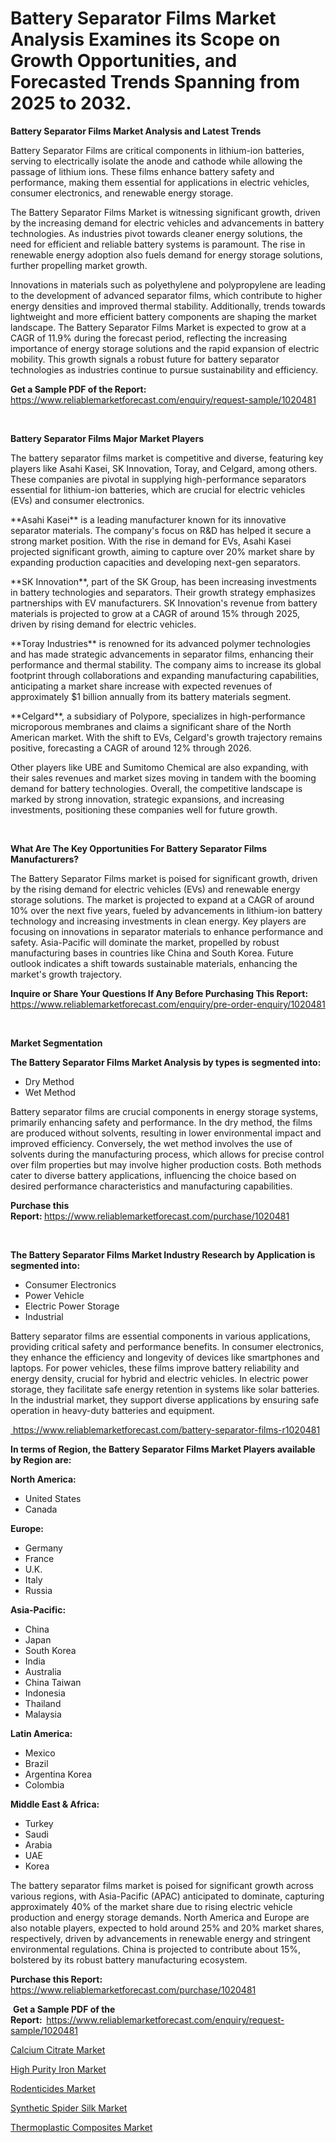 <p><h1>Battery Separator Films Market Analysis Examines its Scope on Growth Opportunities, and Forecasted Trends Spanning from 2025 to 2032.</h1></p><p><strong>Battery Separator Films Market Analysis and Latest Trends</strong></p>
<p><p>Battery Separator Films are critical components in lithium-ion batteries, serving to electrically isolate the anode and cathode while allowing the passage of lithium ions. These films enhance battery safety and performance, making them essential for applications in electric vehicles, consumer electronics, and renewable energy storage. </p><p>The Battery Separator Films Market is witnessing significant growth, driven by the increasing demand for electric vehicles and advancements in battery technologies. As industries pivot towards cleaner energy solutions, the need for efficient and reliable battery systems is paramount. The rise in renewable energy adoption also fuels demand for energy storage solutions, further propelling market growth.</p><p>Innovations in materials such as polyethylene and polypropylene are leading to the development of advanced separator films, which contribute to higher energy densities and improved thermal stability. Additionally, trends towards lightweight and more efficient battery components are shaping the market landscape. The Battery Separator Films Market is expected to grow at a CAGR of 11.9% during the forecast period, reflecting the increasing importance of energy storage solutions and the rapid expansion of electric mobility. This growth signals a robust future for battery separator technologies as industries continue to pursue sustainability and efficiency.</p></p>
<p><strong>Get a Sample PDF of the Report:&nbsp;</strong> <a href="https://www.reliablemarketforecast.com/enquiry/request-sample/1020481?utm_campaign=1080&utm_medium=2&utm_source=Github&utm_content=ia&utm_term=02042025&utm_id=battery-separator-films">https://www.reliablemarketforecast.com/enquiry/request-sample/1020481</a></p>
<p>&nbsp;</p>
<p><strong>Battery Separator Films Major Market Players</strong></p>
<p><p>The battery separator films market is competitive and diverse, featuring key players like Asahi Kasei, SK Innovation, Toray, and Celgard, among others. These companies are pivotal in supplying high-performance separators essential for lithium-ion batteries, which are crucial for electric vehicles (EVs) and consumer electronics.</p><p>**Asahi Kasei** is a leading manufacturer known for its innovative separator materials. The company's focus on R&D has helped it secure a strong market position. With the rise in demand for EVs, Asahi Kasei projected significant growth, aiming to capture over 20% market share by expanding production capacities and developing next-gen separators.</p><p>**SK Innovation**, part of the SK Group, has been increasing investments in battery technologies and separators. Their growth strategy emphasizes partnerships with EV manufacturers. SK Innovation's revenue from battery materials is projected to grow at a CAGR of around 15% through 2025, driven by rising demand for electric vehicles.</p><p>**Toray Industries** is renowned for its advanced polymer technologies and has made strategic advancements in separator films, enhancing their performance and thermal stability. The company aims to increase its global footprint through collaborations and expanding manufacturing capabilities, anticipating a market share increase with expected revenues of approximately $1 billion annually from its battery materials segment.</p><p>**Celgard**, a subsidiary of Polypore, specializes in high-performance microporous membranes and claims a significant share of the North American market. With the shift to EVs, Celgard's growth trajectory remains positive, forecasting a CAGR of around 12% through 2026.</p><p>Other players like UBE and Sumitomo Chemical are also expanding, with their sales revenues and market sizes moving in tandem with the booming demand for battery technologies. Overall, the competitive landscape is marked by strong innovation, strategic expansions, and increasing investments, positioning these companies well for future growth.</p></p>
<p>&nbsp;</p>
<p><strong>What Are The Key Opportunities For Battery Separator Films Manufacturers?</strong></p>
<p><p>The Battery Separator Films market is poised for significant growth, driven by the rising demand for electric vehicles (EVs) and renewable energy storage solutions. The market is projected to expand at a CAGR of around 10% over the next five years, fueled by advancements in lithium-ion battery technology and increasing investments in clean energy. Key players are focusing on innovations in separator materials to enhance performance and safety. Asia-Pacific will dominate the market, propelled by robust manufacturing bases in countries like China and South Korea. Future outlook indicates a shift towards sustainable materials, enhancing the market's growth trajectory.</p></p>
<p><strong>Inquire or Share Your Questions If Any Before Purchasing This Report:</strong> <a href="https://www.reliablemarketforecast.com/enquiry/pre-order-enquiry/1020481?utm_campaign=1080&utm_medium=2&utm_source=Github&utm_content=ia&utm_term=02042025&utm_id=battery-separator-films">https://www.reliablemarketforecast.com/enquiry/pre-order-enquiry/1020481</a></p>
<p>&nbsp;</p>
<p><strong>Market Segmentation</strong></p>
<p><strong>The Battery Separator Films Market Analysis by types is segmented into:</strong></p>
<p><ul><li>Dry Method</li><li>Wet Method</li></ul></p>
<p><p>Battery separator films are crucial components in energy storage systems, primarily enhancing safety and performance. In the dry method, the films are produced without solvents, resulting in lower environmental impact and improved efficiency. Conversely, the wet method involves the use of solvents during the manufacturing process, which allows for precise control over film properties but may involve higher production costs. Both methods cater to diverse battery applications, influencing the choice based on desired performance characteristics and manufacturing capabilities.</p></p>
<p><strong>Purchase this Report:&nbsp;</strong><a href="https://www.reliablemarketforecast.com/purchase/1020481?utm_campaign=1080&utm_medium=2&utm_source=Github&utm_content=ia&utm_term=02042025&utm_id=battery-separator-films">https://www.reliablemarketforecast.com/purchase/1020481</a></p>
<p>&nbsp;</p>
<p><strong>The Battery Separator Films Market Industry Research by Application is segmented into:</strong></p>
<p><ul><li>Consumer Electronics</li><li>Power Vehicle</li><li>Electric Power Storage</li><li>Industrial</li></ul></p>
<p><p>Battery separator films are essential components in various applications, providing critical safety and performance benefits. In consumer electronics, they enhance the efficiency and longevity of devices like smartphones and laptops. For power vehicles, these films improve battery reliability and energy density, crucial for hybrid and electric vehicles. In electric power storage, they facilitate safe energy retention in systems like solar batteries. In the industrial market, they support diverse applications by ensuring safe operation in heavy-duty batteries and equipment.</p></p>
<p><a href="https://www.reliablemarketforecast.com/battery-separator-films-r1020481?utm_campaign=1080&utm_medium=2&utm_source=Github&utm_content=ia&utm_term=02042025&utm_id=battery-separator-films">&nbsp;https://www.reliablemarketforecast.com/battery-separator-films-r1020481</a></p>
<p><strong>In terms of Region, the Battery Separator Films Market Players available by Region are:</strong></p>
<p>
    <p> <strong> North America: </strong>
        <ul>
            <li>United States</li>
            <li>Canada</li>
        </ul>
        </p> 
    <p> <strong> Europe: </strong>
        <ul>
            <li>Germany</li>
            <li>France</li>
            <li>U.K.</li>
            <li>Italy</li>
            <li>Russia</li>
        </ul>
        </p> 
    <p> <strong> Asia-Pacific: </strong>
        <ul>
            <li>China</li>
            <li>Japan</li>
            <li>South Korea</li>
            <li>India</li>
            <li>Australia</li>
            <li>China Taiwan</li>
            <li>Indonesia</li>
            <li>Thailand</li>
            <li>Malaysia</li>
        </ul>
        </p> 
    <p> <strong> Latin America: </strong>
        <ul>
            <li>Mexico</li>
            <li>Brazil</li>
            <li>Argentina Korea</li>
            <li>Colombia</li>
        </ul>
        </p> 
    <p> <strong> Middle East & Africa: </strong>
        <ul>
            <li>Turkey</li>
            <li>Saudi</li>
            <li>Arabia</li>
            <li>UAE</li>
            <li>Korea</li>
        </ul>
    </p>
    </p>
<p><p>The battery separator films market is poised for significant growth across various regions, with Asia-Pacific (APAC) anticipated to dominate, capturing approximately 40% of the market share due to rising electric vehicle production and energy storage demands. North America and Europe are also notable players, expected to hold around 25% and 20% market shares, respectively, driven by advancements in renewable energy and stringent environmental regulations. China is projected to contribute about 15%, bolstered by its robust battery manufacturing ecosystem.</p></p>
<p><strong>Purchase this Report: </strong><a href="https://www.reliablemarketforecast.com/purchase/1020481?utm_campaign=1080&utm_medium=2&utm_source=Github&utm_content=ia&utm_term=02042025&utm_id=battery-separator-films">https://www.reliablemarketforecast.com/purchase/1020481</a></p>
<p>&nbsp;<strong>Get a Sample PDF of the Report:&nbsp;&nbsp;</strong><a href="https://www.reliablemarketforecast.com/enquiry/request-sample/1020481?utm_campaign=1080&utm_medium=2&utm_source=Github&utm_content=ia&utm_term=02042025&utm_id=battery-separator-films">https://www.reliablemarketforecast.com/enquiry/request-sample/1020481</a></p>
<p><strong></strong></p>
<p><p><a href="https://github.com/pezezlarue7h/Market-Research-Report-List-1/blob/main/calcium-citrate-market.md?utm_campaign=1080&utm_medium=2&utm_source=Github&utm_content=ia&utm_term=02042025&utm_id=battery-separator-films">Calcium Citrate Market</a></p><p><a href="https://github.com/lazloklitz2e/Market-Research-Report-List-1/blob/main/high-purity-iron-market.md?utm_campaign=1080&utm_medium=2&utm_source=Github&utm_content=ia&utm_term=02042025&utm_id=battery-separator-films">High Purity Iron Market</a></p><p><a href="https://github.com/rueffmuoloqw/Market-Research-Report-List-1/blob/main/rodenticides-market.md?utm_campaign=1080&utm_medium=2&utm_source=Github&utm_content=ia&utm_term=02042025&utm_id=battery-separator-films">Rodenticides Market</a></p><p><a href="https://github.com/atawanyeze/Market-Research-Report-List-1/blob/main/synthetic-spider-silk-market.md?utm_campaign=1080&utm_medium=2&utm_source=Github&utm_content=ia&utm_term=02042025&utm_id=battery-separator-films">Synthetic Spider Silk Market</a></p><p><a href="https://github.com/onutsheinz/Market-Research-Report-List-1/blob/main/thermoplastic-composites-market.md?utm_campaign=1080&utm_medium=2&utm_source=Github&utm_content=ia&utm_term=02042025&utm_id=battery-separator-films">Thermoplastic Composites Market</a></p></p>